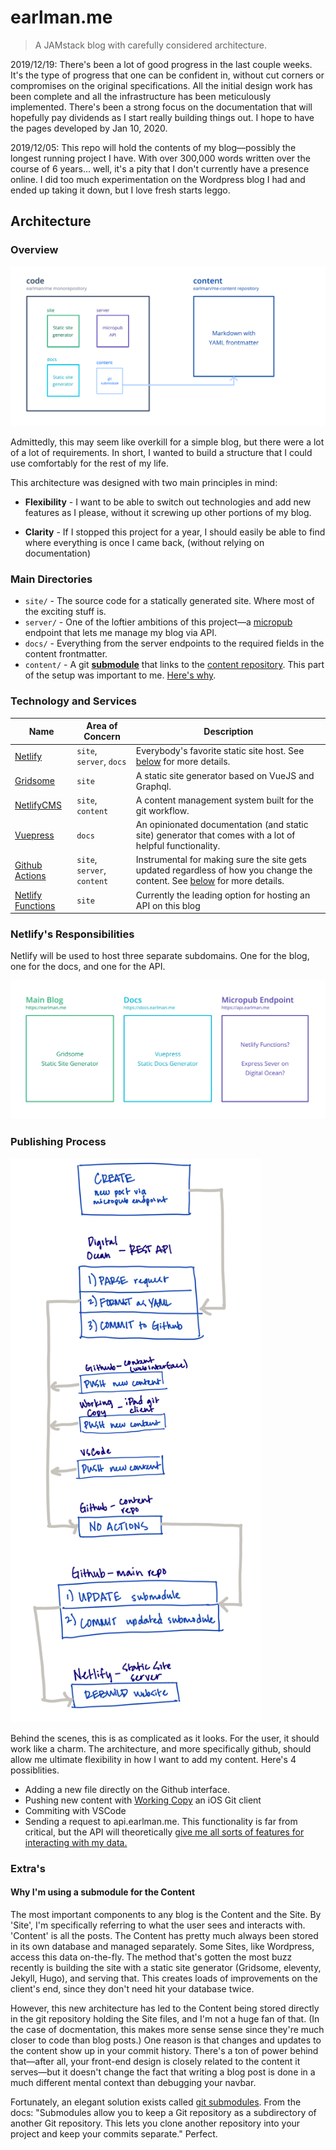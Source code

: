 # earlman.me

> A JAMstack blog with carefully considered architecture.

2019/12/19: There's been a lot of good progress in the last couple weeks. It's the type of progress that one can be confident in, without cut corners or compromises on the original specifications. All the initial design work has been complete and all the infrastructure has been meticulously implemented. There's been a strong focus on the documentation that will hopefully pay dividends as I start really building things out. I hope to have the pages developed by Jan 10, 2020.

2019/12/05: This repo will hold the contents of my blog&mdash;possibly the longest running project I have. With over 300,000 words written over the course of 6 years... well, it's a pity that I don't currently have a presence online. I did too much experimentation on the Wordpress blog I had and ended up taking it down, but I love fresh starts leggo.

## Architecture

### Overview

<img src="/docs/assets/site-architecture-github.png" />

Admittedly, this may seem like overkill for a simple blog, but there were a lot of a lot of requirements. In short, I wanted to build a structure that I could use comfortably for the rest of my life. 

This architecture was designed with two main principles in mind:

* **Flexibility** - I want to be able to switch out technologies and add new features as I please, without it screwing up other portions of my blog. 

* **Clarity** - If I stopped this project for a year, I should easily be able to find where everything is once I came back, (without relying on documentation)

### Main Directories

* `site/` - The source code for a statically generated site. Where most of the exciting stuff is.
* `server/` - One of the loftier ambitions of this project&mdash;a [micropub](https://indieweb.org/Micropub) endpoint that lets me manage my blog via API.
* `docs/` - Everything from the server endpoints to the required fields in the content frontmatter.
* `content/` - A git [**submodule**](https://git-scm.com/book/en/v2/Git-Tools-Submodules) that links to the [content repository](https://github.com/earlman/me-content/). This part of the setup was important to me. [Here's why](#why-im-using-a-submodule-for-the-content).

### Technology and Services

| Name  | Area of Concern | Description |
| ------------- | ------------- | ------------- |
| [Netlify](https://www.netlify.com/) | `site`,  `server`, `docs` | Everybody's favorite static site host. See [below](#netlifys-responsibilities) for more details. |
| [Gridsome](https://gridsome.org/) | `site` | A static site generator based on VueJS and Graphql. |
| [NetlifyCMS](https://www.netlifycms.org/) | `site`, `content` | A content management system built for the git workflow. |
| [Vuepress](https://vuepress.vuejs.org/) | `docs` | An opinionated documentation (and static site) generator that comes with a lot of helpful functionality. |
| [Github Actions](https://vuepress.vuejs.org/) | `site`, `server`, `content` | Instrumental for making sure the site gets updated regardless of how you change the content. See [below](#publishing-process) for more details. |
| [Netlify Functions](https://www.netlify.com/products/functions/) | `site` | Currently the leading option for hosting an API on this blog |

### Netlify's Responsibilities

Netlify will be used to host three separate subdomains. One for the blog, one for the docs, and one for the API. 

![Netlify's Responsibilities](/docs/assets/site-architecture-netlify.png)


### Publishing Process

<img src="/docs/assets/publish-flow.png" width="400px"/>

Behind the scenes, this is as complicated as it looks. For the user, it should work like a charm. The architecture, and more specifically github, should allow me ultimate flexibility in how I want to add my content. Here's 4 possiblities.

* Adding a new file directly on the Github interface.
* Pushing new content with [Working Copy](https://workingcopyapp.com/) an iOS Git client
* Commiting with VSCode
* Sending a request to api.earlman.me. This functionality is far from critical, but the API will theoretically [give me all sorts of features for interacting with my data.](https://micropub.rocks/implementation-reports/servers/)

### Extra's

#### Why I'm using a submodule for the Content
The most important components to any blog is the Content and the Site. By 'Site', I'm specifically referring to what the user sees and interacts with. 'Content' is all the posts. The Content has pretty much always been stored in its own database and managed separately. Some Sites, like Wordpress, access this data on-the-fly. The method that's gotten the most buzz recently is building the site with a static site generator (Gridsome, eleventy, Jekyll, Hugo), and serving that. This creates loads of improvements on the client's end, since they don't need hit your database twice.

However, this new architecture has led to the Content being stored directly in the git repository holding the Site files, and I'm not a huge fan of that. (In the case of docmentation, this makes more sense sense since they're much closer to code than blog posts.) One reason is that changes and updates to the content show up in your commit history. There's a ton of power behind that&mdash;after all, your front-end design is closely related to the content it serves&mdash;but it doesn't change the fact that writing a blog post is done in a much different mental context than debugging your navbar.

Fortunately, an elegant solution exists called [git submodules](https://git-scm.com/book/en/v2/Git-Tools-Submodules). From the docs: "Submodules allow you to keep a Git repository as a subdirectory of another Git repository. This lets you clone another repository into your project and keep your commits separate." Perfect. 
